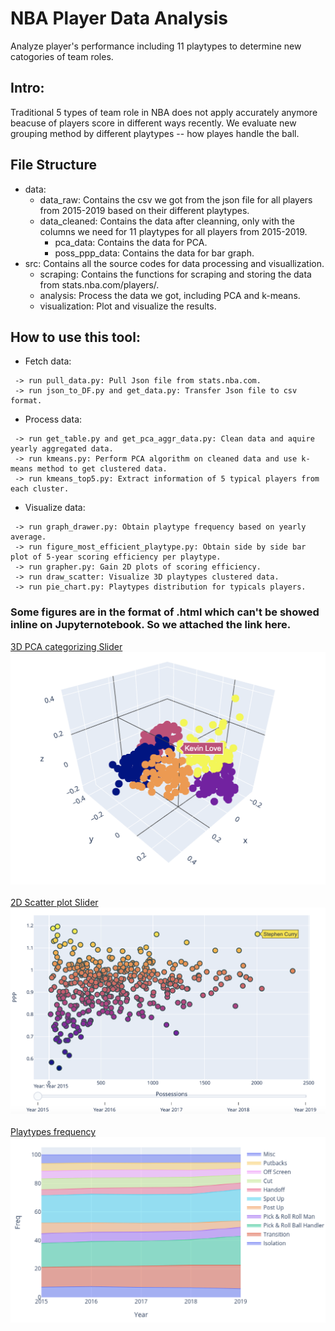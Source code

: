 # NBA Player Data Analysis
Analyze player's performance including 11 playtypes to determine new catogories of team roles.

## Intro: 

Traditional 5 types of team role in NBA does not apply accurately anymore beacuse of players score in different ways recently. We evaluate new grouping method by different playtypes -- how playes handle the ball.


## File Structure
* data:
  * data_raw: Contains the csv we got from the json file for all players from 2015-2019 based on their different playtypes.
  * data_cleaned: Contains the data after cleanning, only with the columns we need for 11 playtypes for all players from 2015-2019.
    * pca_data: Contains the data for PCA.
    * poss_ppp_data: Contains the data for bar graph.
* src: Contains all the source codes for data processing and visuallization.
  * scraping: Contains the functions for scraping and storing the data from stats.nba.com/players/.
  * analysis: Process the data we got, including PCA and k-means.
  * visualization: Plot and visualize the results.
  
## How to use this tool:
* Fetch data:
```
 -> run pull_data.py: Pull Json file from stats.nba.com.
 -> run json_to_DF.py and get_data.py: Transfer Json file to csv format.
```
* Process data:
```
 -> run get_table.py and get_pca_aggr_data.py: Clean data and aquire yearly aggregated data.
 -> run kmeans.py: Perform PCA algorithm on cleaned data and use k-means method to get clustered data.
 -> run kmeans_top5.py: Extract information of 5 typical players from each cluster.
```
* Visualize data:
```
 -> run graph_drawer.py: Obtain playtype frequency based on yearly average.
 -> run figure_most_efficient_playtype.py: Obtain side by side bar plot of 5-year scoring efficiency per playtype.
 -> run grapher.py: Gain 2D plots of scoring efficiency.
 -> run draw_scatter: Visualize 3D playtypes clustered data.
 -> run pie_chart.py: Playtypes distribution for typicals players.
```
  
### Some figures are in the format of .html which can't be showed inline on Jupyternotebook. So we attached the link here.

[3D PCA categorizing Slider](https://plot.ly/~swishan/16)
![](https://github.com/tonyzhangmy/group3-NBA-player-analysis/blob/master/data/data_cleaned/plots/3D.png)
<br>
<br>
[2D Scatter plot Slider](https://plot.ly/~swishan/18)
![](https://github.com/tonyzhangmy/group3-NBA-player-analysis/blob/master/data/data_cleaned/plots/2D.png)
<br>
<br>
[Playtypes frequency](https://plot.ly/~swishan/20)
![](https://github.com/tonyzhangmy/group3-NBA-player-analysis/blob/master/data/data_cleaned/plots/Playtypes%20Frequency%20Shares.png)
<br>
<br>
